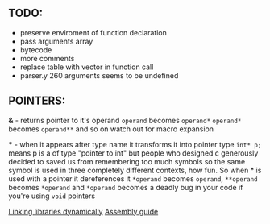 ## TODO:
- preserve enviroment of function declaration
- pass arguments array
- bytecode
- more comments
- replace table with vector in function call
- parser.y 260 arguments seems to be undefined

## POINTERS:
**&** - returns pointer to it's operand
    `operand` becomes `operand*`
    `operand*` becomes `operand**`
    and so on
    watch out for macro expansion

**\*** - when it appears after type name it transforms it into pointer type 
    `int* p;` means p is a of type "pointer to int" 
    but people who designed c generously decided to saved us from remembering too much symbols so the same symbol is used in three completely different contexts, how fun. So when * is used with a pointer it dereferences it 
    `*operand` becomes `operand`, `**operand` becomes `*operand` 
    and `*operand` becomes a deadly bug in your code if you're using `void`  pointers 

[Linking libraries dynamically](https://github.com/alainfrisch/flexdll)
[Assembly guide](http://www.cs.virginia.edu/~evans/cs216/guides/x86.html)